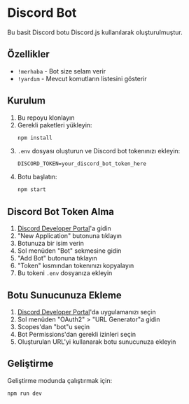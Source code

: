 # Discord Bot

Bu basit Discord botu Discord.js kullanılarak oluşturulmuştur.

## Özellikler

- `!merhaba` - Bot size selam verir
- `!yardım` - Mevcut komutların listesini gösterir

## Kurulum

1. Bu repoyu klonlayın
2. Gerekli paketleri yükleyin:
   ```bash
   npm install
   ```
3. `.env` dosyası oluşturun ve Discord bot tokenınızı ekleyin:
   ```
   DISCORD_TOKEN=your_discord_bot_token_here
   ```
4. Botu başlatın:
   ```bash
   npm start
   ```

## Discord Bot Token Alma

1. [Discord Developer Portal](https://discord.com/developers/applications)'a gidin
2. "New Application" butonuna tıklayın
3. Botunuza bir isim verin
4. Sol menüden "Bot" sekmesine gidin
5. "Add Bot" butonuna tıklayın
6. "Token" kısmından tokenınızı kopyalayın
7. Bu tokeni `.env` dosyanıza ekleyin

## Botu Sunucunuza Ekleme

1. [Discord Developer Portal](https://discord.com/developers/applications)'da uygulamanızı seçin
2. Sol menüden "OAuth2" > "URL Generator"a gidin
3. Scopes'dan "bot"u seçin
4. Bot Permissions'dan gerekli izinleri seçin
5. Oluşturulan URL'yi kullanarak botu sunucunuza ekleyin

## Geliştirme

Geliştirme modunda çalıştırmak için:
```bash
npm run dev
``` 